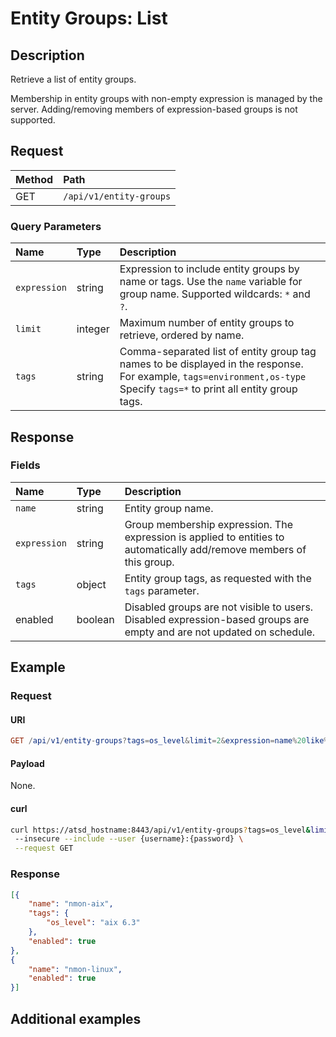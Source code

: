 # Entity Groups: List

## Description

Retrieve a list of entity groups.

Membership in entity groups with non-empty expression is managed by the server. Adding/removing members of expression-based groups is not supported.

## Request

| **Method** | **Path** |
|:---|:---|
| GET | `/api/v1/entity-groups` |

### Query Parameters

|**Name**|**Type**|**Description**|
|:---|:---|:---|
| `expression` |string|Expression to include entity groups by name or tags. Use the `name` variable for group name. Supported wildcards: `*` and `?`.|
| `limit` |integer|Maximum number of entity groups to retrieve, ordered by name.|
| `tags` |string|Comma-separated list of entity group tag names to be displayed in the response.<br>For example, `tags=environment,os-type`<br>Specify `tags=*` to print all entity group tags.|

## Response

### Fields

| **Name** | **Type** | **Description** |
|:---|:---|:---|
| `name` | string| Entity group name. |
| `expression` | string | Group membership expression. The expression is applied to entities to automatically add/remove members of this group.|
| `tags` | object | Entity group tags, as requested with the `tags` parameter. |
| enabled | boolean | Disabled groups are not visible to users. Disabled expression-based groups are empty and are not updated on schedule. |

## Example

### Request

#### URI

```elm
GET /api/v1/entity-groups?tags=os_level&limit=2&expression=name%20like%20%27nmon*%27
```

#### Payload

None.

#### curl

```bash
curl https://atsd_hostname:8443/api/v1/entity-groups?tags=os_level&limit=2&expression=name%20like%20%27nmon*%27 \
 --insecure --include --user {username}:{password} \
 --request GET
```

### Response

```json
[{
    "name": "nmon-aix",
    "tags": {
        "os_level": "aix 6.3"
    },
    "enabled": true
},
{
    "name": "nmon-linux",
    "enabled": true
}]
```

## Additional examples
